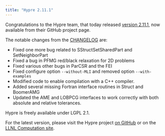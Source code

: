 ```yaml
---
title: "Hypre 2.11.1"
---
```


Congratulations to the Hypre team, that today released [version 2.11.1](https://github.com/LLNL/hypre/releases/tag/v2.11.1), now available from their GitHub project page.

The notable changes from the [CHANGELOG](https://github.com/LLNL/hypre/blob/v2.11.1/CHANGELOG) are:

- Fixed one more bug related to SStructSetSharedPart and SetNeighborPart
- Fixed a bug in PFMG red/black relaxation for 2D problems
- Fixed various other bugs in ParCSR and the FEI
- Fixed configure option ``--without-MLI`` and removed option ``--with-examples``
- Modified code to enable compilation with a C++ compiler.
- Added several missing Fortran interface routines in Struct and BoomerAMG
- Updated the AME and LOBPCG interfaces to work correctly with both absolute and
  relative tolerances.

Hypre is freely available under LGPL 2.1.

For the latest version, please visit the Hypre project [on GitHub](https://github.com/LLNL/hypre) or on the [LLNL Computation site](http://www.llnl.gov/casc/hypre/).
